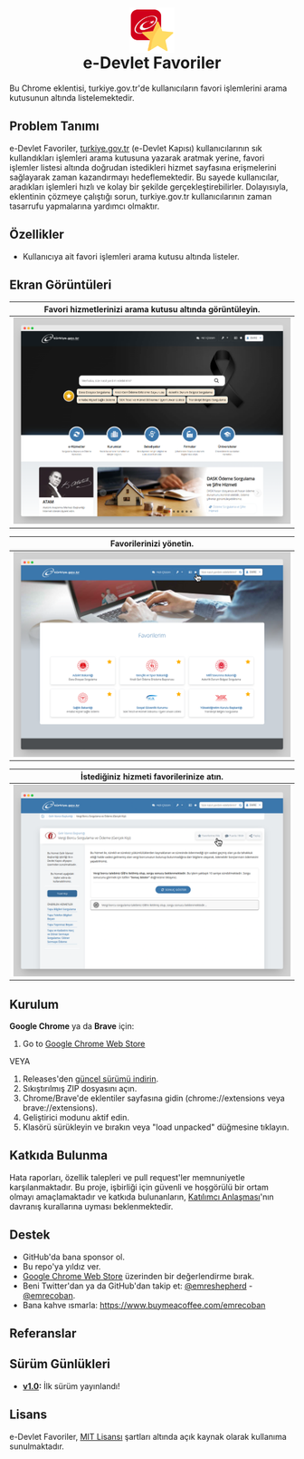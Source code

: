 <h1 align="center"><img src="src/img/icon128.png" height="80" align="center" /><br />e-Devlet Favoriler</h1>

Bu Chrome eklentisi, turkiye.gov.tr'de kullanıcıların favori işlemlerini arama kutusunun altında listelemektedir.

## Problem Tanımı
e-Devlet Favoriler, [turkiye.gov.tr](https://turkiye.gov.tr) (e-Devlet Kapısı) kullanıcılarının sık kullandıkları işlemleri arama kutusuna yazarak aratmak yerine, favori işlemler listesi altında doğrudan istedikleri hizmet sayfasına erişmelerini sağlayarak zaman kazandırmayı hedeflemektedir. Bu sayede kullanıcılar, aradıkları işlemleri hızlı ve kolay bir şekilde gerçekleştirebilirler. Dolayısıyla, eklentinin çözmeye çalıştığı sorun, turkiye.gov.tr kullanıcılarının zaman tasarrufu yapmalarına yardımcı olmaktır.

## Özellikler
 - Kullanıcıya ait favori işlemleri arama kutusu altında listeler.

## Ekran Görüntüleri
| Favori hizmetlerinizi arama kutusu altında görüntüleyin. |
| -------- |
|![](./github_assets/ss1.png)|

| Favorilerinizi yönetin. |
| -------- |
|![](./github_assets/ss2.png)|

| İstediğiniz hizmeti favorilerinize atın. |
| -------- |
|![](./github_assets/ss3.png)|

## Kurulum
**Google Chrome** ya da **Brave** için:
1. Go to [Google Chrome Web Store](#)

VEYA

1. Releases'den [güncel sürümü indirin](#).
2. Sıkıştırılmış ZIP dosyasını açın.
3. Chrome/Brave'de eklentiler sayfasına gidin (chrome://extensions veya brave://extensions).
4. Geliştirici modunu aktif edin.
5. Klasörü sürükleyin ve bırakın veya "load unpacked" düğmesine tıklayın.

## Katkıda Bulunma
Hata raporları, özellik talepleri ve pull request'ler memnuniyetle karşılanmaktadır. Bu proje, işbirliği için güvenli ve hoşgörülü bir ortam olmayı amaçlamaktadır ve katkıda bulunanların, [Katılımcı Anlaşması](https://www.contributor-covenant.org/)'nın davranış kurallarına uyması beklenmektedir.

## Destek
- GitHub'da bana sponsor ol.
- Bu repo'ya yıldız ver.
- [Google Chrome Web Store](https://chrome.google.com/webstore/detail/twitter-note/hkgdpppefidcddecmcchdkplfgjkjcdk) üzerinden bir değerlendirme bırak.
- Beni Twitter'dan ya da GitHub'dan takip et: [@emreshepherd](https://twitter.com/emreshepherd) - [@emrecoban](https://github.com/emrecoban).
- Bana kahve ısmarla: https://www.buymeacoffee.com/emrecoban

## Referanslar


## Sürüm Günlükleri
- **[v1.0](https://github.com/emrecoban/e-devlet-fav/releases/tag/v1.0):** İlk sürüm yayınlandı!

## Lisans
e-Devlet Favoriler, [MIT Lisansı](https://github.com/emrecoban/e-devlet-fav/blob/main/LICENSE) şartları altında açık kaynak olarak kullanıma sunulmaktadır.